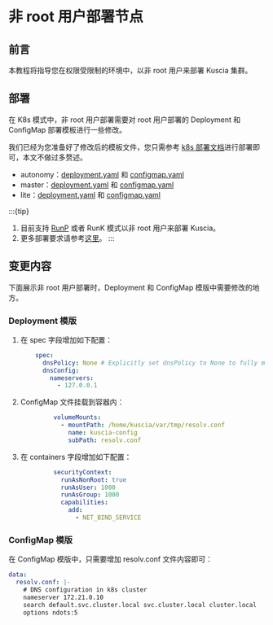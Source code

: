 # 非 root 用户部署节点

## 前言

本教程将指导您在权限受限制的环境中，以非 root 用户来部署 Kuscia 集群。

## 部署

在 K8s 模式中，非 root 用户部署需要对 root 用户部署的 Deployment 和 ConfigMap 部署模板进行一些修改。

我们已经为您准备好了修改后的模板文件，您只需参考 [k8s 部署文档](./K8s_p2p_cn.md)进行部署即可，本文不做过多赘述。

- autonomy：[deployment.yaml](https://github.com/secretflow/kuscia/blob/main/hack/k8s/autonomy/rootless/deployment.yaml) 和 [configmap.yaml](https://github.com/secretflow/kuscia/blob/main/hack/k8s/autonomy/rootless/configmap.yaml)
- master：[deployment.yaml](https://github.com/secretflow/kuscia/blob/main/hack/k8s/master/rootless/deployment.yaml) 和 [configmap.yaml](https://github.com/secretflow/kuscia/blob/main/hack/k8s/master/rootless/configmap.yaml)
- lite：[deployment.yaml](https://github.com/secretflow/kuscia/blob/main/hack/k8s/lite/rootless/deployment.yaml) 和 [configmap.yaml](https://github.com/secretflow/kuscia/blob/main/hack/k8s/lite/rootless/configmap.yaml)

:::{tip}

1. 目前支持 [RunP](../deploy_with_runp_cn.md) 或者 RunK 模式以非 root 用户来部署 Kuscia。
2. 更多部署要求请参考[这里](../deploy_check.md)。
:::

## 变更内容

下面展示非 root 用户部署时，Deployment 和 ConfigMap 模版中需要修改的地方。

### Deployment 模版

   1. 在 spec 字段增加如下配置：
   
       ```yaml
           spec:
             dnsPolicy: None # Explicitly set dnsPolicy to None to fully manage DNS settings
             dnsConfig:
               nameservers:
                 - 127.0.0.1
       ```

   2. ConfigMap 文件挂载到容器内：

       ```yaml
                volumeMounts:
                  - mountPath: /home/kuscia/var/tmp/resolv.conf
                    name: kuscia-config
                    subPath: resolv.conf
       ```

   3. 在 containers 字段增加如下配置：

       ```yaml
                securityContext:
                  runAsNonRoot: true
                  runAsUser: 1000
                  runAsGroup: 1000
                  capabilities:
                    add:
                      - NET_BIND_SERVICE
       ```

### ConfigMap 模版

在 ConfigMap 模版中，只需要增加 resolv.conf 文件内容即可：

```yaml
data:
  resolv.conf: |-
    # DNS configuration in k8s cluster
    nameserver 172.21.0.10
    search default.svc.cluster.local svc.cluster.local cluster.local
    options ndots:5
```
